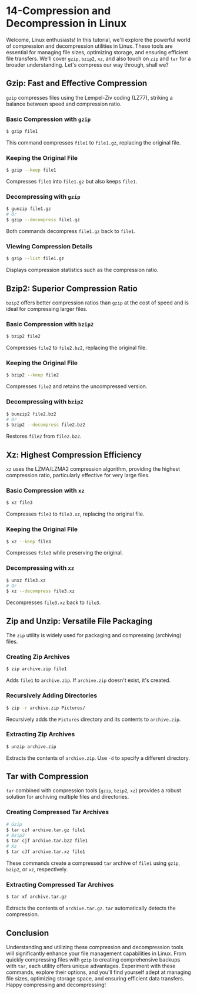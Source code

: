 # 14-Compression and Decompression in Linux

Welcome, Linux enthusiasts! In this tutorial, we'll explore the powerful world of compression and decompression utilities in Linux. These tools are essential for managing file sizes, optimizing storage, and ensuring efficient file transfers. We'll cover `gzip`, `bzip2`, `xz`, and also touch on `zip` and `tar` for a broader understanding. Let's compress our way through, shall we?

## Gzip: Fast and Effective Compression

`gzip` compresses files using the Lempel-Ziv coding (LZ77), striking a balance between speed and compression ratio.

### Basic Compression with `gzip`

```bash
$ gzip file1
```
This command compresses `file1` to `file1.gz`, replacing the original file.

### Keeping the Original File

```bash
$ gzip --keep file1
```
Compresses `file1` into `file1.gz` but also keeps `file1`.

### Decompressing with `gzip`

```bash
$ gunzip file1.gz
# Or
$ gzip --decompress file1.gz
```
Both commands decompress `file1.gz` back to `file1`.

### Viewing Compression Details

```bash
$ gzip --list file1.gz
```
Displays compression statistics such as the compression ratio.

## Bzip2: Superior Compression Ratio

`bzip2` offers better compression ratios than `gzip` at the cost of speed and is ideal for compressing larger files.

### Basic Compression with `bzip2`

```bash
$ bzip2 file2
```
Compresses `file2` to `file2.bz2`, replacing the original file.

### Keeping the Original File

```bash
$ bzip2 --keep file2
```
Compresses `file2` and retains the uncompressed version.

### Decompressing with `bzip2`

```bash
$ bunzip2 file2.bz2
# Or
$ bzip2 --decompress file2.bz2
```
Restores `file2` from `file2.bz2`.

## Xz: Highest Compression Efficiency

`xz` uses the LZMA/LZMA2 compression algorithm, providing the highest compression ratio, particularly effective for very large files.

### Basic Compression with `xz`

```bash
$ xz file3
```
Compresses `file3` to `file3.xz`, replacing the original file.

### Keeping the Original File

```bash
$ xz --keep file3
```
Compresses `file3` while preserving the original.

### Decompressing with `xz`

```bash
$ unxz file3.xz
# Or
$ xz --decompress file3.xz
```
Decompresses `file3.xz` back to `file3`.

## Zip and Unzip: Versatile File Packaging

The `zip` utility is widely used for packaging and compressing (archiving) files.

### Creating Zip Archives

```bash
$ zip archive.zip file1
```
Adds `file1` to `archive.zip`. If `archive.zip` doesn't exist, it's created.

### Recursively Adding Directories

```bash
$ zip -r archive.zip Pictures/
```
Recursively adds the `Pictures` directory and its contents to `archive.zip`.

### Extracting Zip Archives

```bash
$ unzip archive.zip
```
Extracts the contents of `archive.zip`. Use `-d` to specify a different directory.

## Tar with Compression

`tar` combined with compression tools (`gzip`, `bzip2`, `xz`) provides a robust solution for archiving multiple files and directories.

### Creating Compressed Tar Archives

```bash
# Gzip
$ tar czf archive.tar.gz file1
# Bzip2
$ tar cjf archive.tar.bz2 file1
# Xz
$ tar cJf archive.tar.xz file1
```
These commands create a compressed `tar` archive of `file1` using `gzip`, `bzip2`, or `xz`, respectively.

### Extracting Compressed Tar Archives

```bash
$ tar xf archive.tar.gz
```
Extracts the contents of `archive.tar.gz`. `tar` automatically detects the compression.

## Conclusion

Understanding and utilizing these compression and decompression tools will significantly enhance your file management capabilities in Linux. From quickly compressing files with `gzip` to creating comprehensive backups with `tar`, each utility offers unique advantages. Experiment with these commands, explore their options, and you'll find yourself adept at managing file sizes, optimizing storage space, and ensuring efficient data transfers. Happy compressing and decompressing!